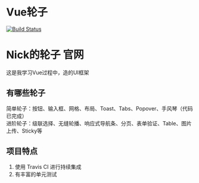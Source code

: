 # Vue轮子

[![Build Status](https://www.travis-ci.org/xzfd1010/nick-vue-wheels.svg?branch=master)](https://www.travis-ci.org/xzfd1010/nick-vue-wheels)

# Nick的轮子 官网
这是我学习Vue过程中，造的UI框架

## 有哪些轮子
简单轮子：按钮、输入框、网格、布局、Toast、Tabs、Popover、手风琴（代码已完成）  
进阶轮子：级联选择、无缝轮播、响应式导航条、分页、表单验证、Table、图片上传、Sticky等

## 项目特点
1. 使用 Travis CI 进行持续集成
2. 有丰富的单元测试


